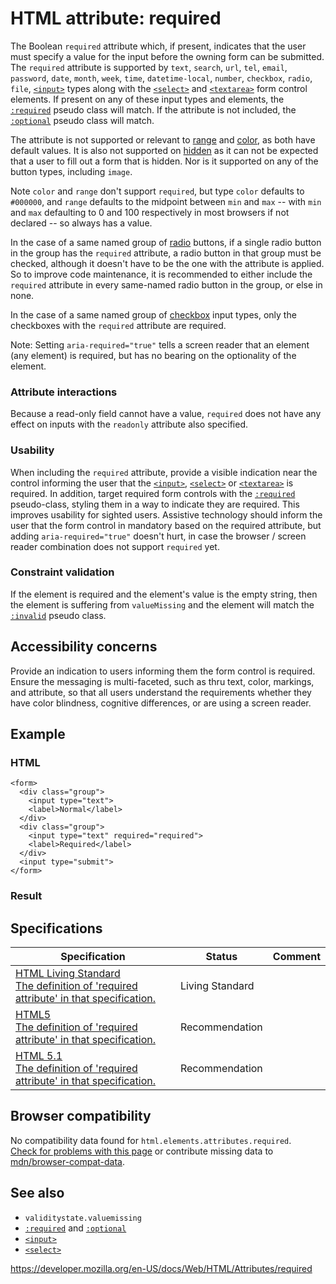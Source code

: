 HTML attribute: required
========================

The Boolean `required` attribute which, if present, indicates that the user must specify a value for the input before the owning form can be submitted. The `required` attribute is supported by `text`, `search`, `url`, `tel`, `email`, `password`, `date`, `month`, `week`, `time`, `datetime-local`, `number`, `checkbox`, `radio`, `file`, [`<input>`](../element/input) types along with the [`<select>`](../element/select) and [`<textarea>`](../element/textarea) form control elements. If present on any of these input types and elements, the [`:required`](https://developer.mozilla.org/en-US/docs/Web/CSS/:required) pseudo class will match. If the attribute is not included, the [`:optional`](https://developer.mozilla.org/en-US/docs/Web/CSS/:optional) pseudo class will match.

The attribute is not supported or relevant to [range](../element/input/range) and [color](../element/input/color), as both have default values. It is also not supported on [hidden](../element/input/hidden) as it can not be expected that a user to fill out a form that is hidden. Nor is it supported on any of the button types, including `image`.

Note `color` and `range` don't support `required`, but type `color` defaults to `#000000`, and `range` defaults to the midpoint between `min` and `max` -- with `min` and `max` defaulting to 0 and 100 respectively in most browsers if not declared -- so always has a value.

In the case of a same named group of [radio](../element/input/radio) buttons, if a single radio button in the group has the `required` attribute, a radio button in that group must be checked, although it doesn't have to be the one with the attribute is applied. So to improve code maintenance, it is recommended to either include the `required` attribute in every same-named radio button in the group, or else in none.

In the case of a same named group of [checkbox](../element/input/checkbox) input types, only the checkboxes with the `required` attribute are required.

Note: Setting `aria-required="true"` tells a screen reader that an element (any element) is required, but has no bearing on the optionality of the element.

### Attribute interactions

Because a read-only field cannot have a value, `required` does not have any effect on inputs with the `readonly` attribute also specified.

### Usability

When including the `required` attribute, provide a visible indication near the control informing the user that the [`<input>`](../element/input), [`<select>`](../element/select) or [`<textarea>`](../element/textarea) is required. In addition, target required form controls with the [`:required`](https://developer.mozilla.org/en-US/docs/Web/CSS/:required) pseudo-class, styling them in a way to indicate they are required. This improves usability for sighted users. Assistive technology should inform the user that the form control in mandatory based on the required attribute, but adding `aria-required="true"` doesn't hurt, in case the browser / screen reader combination does not support `required` yet.

### Constraint validation

If the element is required and the element's value is the empty string, then the element is suffering from <span class="page-not-created">`valueMissing`</span> and the element will match the [`:invalid`](https://developer.mozilla.org/en-US/docs/Web/CSS/:invalid) pseudo class.

Accessibility concerns
----------------------

Provide an indication to users informing them the form control is required. Ensure the messaging is multi-faceted, such as thru text, color, markings, and attribute, so that all users understand the requirements whether they have color blindness, cognitive differences, or are using a screen reader.

Example
-------

### HTML

    <form>
      <div class="group">
        <input type="text">
        <label>Normal</label>
      </div>
      <div class="group">
        <input type="text" required="required">
        <label>Required</label>
      </div>
      <input type="submit">
    </form>

### Result

Specifications
--------------

<table><thead><tr class="header"><th>Specification</th><th>Status</th><th>Comment</th></tr></thead><tbody><tr class="odd"><td><a href="https://html.spec.whatwg.org/multipage/forms.html#attr-input-required">HTML Living Standard<br />
<span class="small">The definition of 'required attribute' in that specification.</span></a></td><td><span class="spec-living">Living Standard</span></td><td></td></tr><tr class="even"><td><a href="https://www.w3.org/TR/html52/forms.html#attr-input-required">HTML5<br />
<span class="small">The definition of 'required attribute' in that specification.</span></a></td><td><span class="spec-rec">Recommendation</span></td><td></td></tr><tr class="odd"><td><a href="https://www.w3.org/TR/html51/sec-forms.html#the-required-attribute">HTML 5.1<br />
<span class="small">The definition of 'required attribute' in that specification.</span></a></td><td><span class="spec-rec">Recommendation</span></td><td></td></tr></tbody></table>

Browser compatibility
---------------------

No compatibility data found for `html.elements.attributes.required`.  
[Check for problems with this page](#on-github) or contribute missing data to [mdn/browser-compat-data](https://github.com/mdn/browser-compat-data).

See also
--------

-   <span class="page-not-created">`validitystate.valuemissing`</span>
-   [`:required`](https://developer.mozilla.org/en-US/docs/Web/CSS/:required) and [`:optional`](https://developer.mozilla.org/en-US/docs/Web/CSS/:optional)
-   [`<input>`](../element/input)
-   [`<select>`](../element/select)

<a href="https://developer.mozilla.org/en-US/docs/Web/HTML/Attributes/required" class="_attribution-link">https://developer.mozilla.org/en-US/docs/Web/HTML/Attributes/required</a>
